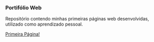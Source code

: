 ### Portifólio Web

Repositório contendo minhas primeiras páginas web desenvolvidas, utilizado como aprendizado pessoal.


[Primeira Página!](https://rafahrochacorreia.github.io)
